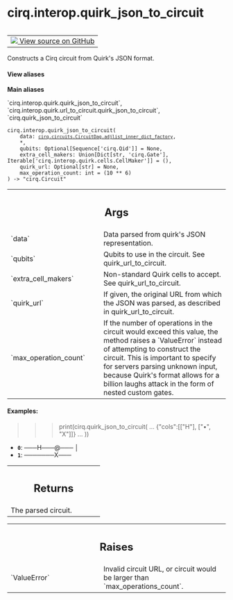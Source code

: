 <div itemscope itemtype="http://developers.google.com/ReferenceObject">
<meta itemprop="name" content="cirq.interop.quirk_json_to_circuit" />
<meta itemprop="path" content="Stable" />
</div>

# cirq.interop.quirk_json_to_circuit

<!-- Insert buttons and diff -->

<table class="tfo-notebook-buttons tfo-api" align="left">

<td>
  <a target="_blank" href="https://github.com/quantumlib/cirq/tree/master/cirq/interop/quirk/url_to_circuit.py">
    <img src="https://www.tensorflow.org/images/GitHub-Mark-32px.png" />
    View source on GitHub
  </a>
</td>
</table>



Constructs a Cirq circuit from Quirk's JSON format.

<section class="expandable">
  <h4 class="showalways">View aliases</h4>
  <p>
<b>Main aliases</b>
<p>`cirq.interop.quirk.quirk_json_to_circuit`, `cirq.interop.quirk.url_to_circuit.quirk_json_to_circuit`, `cirq.quirk_json_to_circuit`</p>
</p>
</section>

<pre class="devsite-click-to-copy prettyprint lang-py tfo-signature-link">
<code>cirq.interop.quirk_json_to_circuit(
    data: <a href="../../cirq/circuits/CircuitDag/adjlist_inner_dict_factory.md"><code>cirq.circuits.CircuitDag.adjlist_inner_dict_factory</code></a>,
    *,
    qubits: Optional[Sequence['cirq.Qid']] = None,
    extra_cell_makers: Union[Dict[str, 'cirq.Gate'], Iterable['cirq.interop.quirk.cells.CellMaker']] = (),
    quirk_url: Optional[str] = None,
    max_operation_count: int = (10 ** 6)
) -> "cirq.Circuit"
</code></pre>



<!-- Placeholder for "Used in" -->


<!-- Tabular view -->
 <table class="responsive fixed orange">
<colgroup><col width="214px"><col></colgroup>
<tr><th colspan="2"><h2 class="add-link">Args</h2></th></tr>

<tr>
<td>
`data`
</td>
<td>
Data parsed from quirk's JSON representation.
</td>
</tr><tr>
<td>
`qubits`
</td>
<td>
Qubits to use in the circuit. See quirk_url_to_circuit.
</td>
</tr><tr>
<td>
`extra_cell_makers`
</td>
<td>
Non-standard Quirk cells to accept. See
quirk_url_to_circuit.
</td>
</tr><tr>
<td>
`quirk_url`
</td>
<td>
If given, the original URL from which the JSON was parsed, as
described in quirk_url_to_circuit.
</td>
</tr><tr>
<td>
`max_operation_count`
</td>
<td>
If the number of operations in the circuit would
exceed this value, the method raises a `ValueError` instead of
attempting to construct the circuit. This is important to specify
for servers parsing unknown input, because Quirk's format allows for
a billion laughs attack in the form of nested custom gates.
</td>
</tr>
</table>



#### Examples:

>>> print(cirq.quirk_json_to_circuit(
...     {"cols":[["H"], ["•", "X"]]}
... ))

* <b>`0`</b>: ───H───@───
          │
* <b>`1`</b>: ───────X───


<!-- Tabular view -->
 <table class="responsive fixed orange">
<colgroup><col width="214px"><col></colgroup>
<tr><th colspan="2"><h2 class="add-link">Returns</h2></th></tr>
<tr class="alt">
<td colspan="2">
The parsed circuit.
</td>
</tr>

</table>



<!-- Tabular view -->
 <table class="responsive fixed orange">
<colgroup><col width="214px"><col></colgroup>
<tr><th colspan="2"><h2 class="add-link">Raises</h2></th></tr>

<tr>
<td>
`ValueError`
</td>
<td>
Invalid circuit URL, or circuit would be larger than
`max_operations_count`.
</td>
</tr>
</table>


